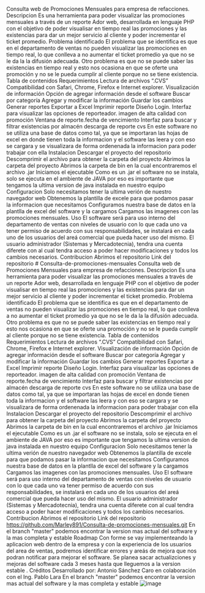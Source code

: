 Consulta web de Promociones Mensuales para empresa de refacciones.
Descripcion Es una herramienta para poder visualizar las promociones mensuales a través de un reporte Ador web, desarrollada en lenguaje PHP con el objetivo de poder visualisar en tiempo real las promociones y las existencias para dar un mejor servicio al cliente y poder incrementar el ticket promedio.
Problema identificado El problema que se identifica es que en el departamento de ventas no pueden visualizar las promociones en tiempo real, lo que conlleva a no aumentar el ticket promedio ya que no se le da la la difusión adecuada. Otro problema es que no se puede saber las existencias en tiempo real y esto nos ocasiona en que se oferte una promoción y no se le pueda cumplir al cliente porque no se tiene existencia.
Tabla de contenidos
Requerimientos Lectura de archivos “.CVS” Compatibilidad con Safari, Chrome, Firefox e Internet explorer. Visualización de información Opción de agregar información desde el software Buscar por categoría Agregar y modificar la información Guardar los cambios Generar reportes Exportar a Excel Imprimir reporte Diseño
Login. Interfaz para visualizar las opciones de reporteador. imagen de alta calidad con promoción Ventana de reporte.fecha de vencimiento Interfaz para buscar y filtrar existencias por almacén descarga de reporte cvs
En este software no se utiliza una base de datos como tal, ya que se importaran las hojas de excel en donde tienen toda la informacion y el software las leera y con eso se cargara y se visualizara de forma ordenenada la informacion para poder trabajar con ella Instalacion Descargar el proyecto del repositorio Descomprimir el archivo para obtener la carpeta del proyecto Abrimos la carpeta del proyecto Abrimos la carpeta de bin en la cual encontraremos el archivo .jar Iniciamos el ejecutable Como es un .jar el software no se instala, solo se ejecuta en el ambiente de JAVA por eso es importante que tengamos la ultima version de java instalada en nuestro equipo
Configuracion Solo necesitamos tener la ultima verión de nuestro navegador web Obtenemos la plantilla de excele para que podamos pasar la informacion que necesitamos Configuramos nuestra base de datos en la plantlla de excel del software y la cargamos Cargamos las imagenes con las promociones mensuales. Uso El software será para uso interno del departamento de ventas con niveles de usuario con lo que cada uno va tener permiso de acuerdo con sus responsabilidades, se instalará en cada uno de los usuarios del areá comercial que pueda hacer uso del mismo.
El usuario administrador (Sistemas y Mercadotecnia), tendra una cuenta diferete con al cual tendra acceso a poder hacer modificaciones y todos los cambios necesarios.
Contribucion Abrimos el repositorio Link del repositorio # Consulta-de-promociones-mensuales Consulta web de Promociones Mensuales para empresa de refacciones. Descripcion Es una herramienta para poder visualizar las promociones mensuales a través de un reporte Ador web, desarrollada en lenguaje PHP con el objetivo de poder visualisar en tiempo real las promociones y las existencias para dar un mejor servicio al cliente y poder incrementar el ticket promedio. Problema identificado El problema que se identifica es que en el departamento de ventas no pueden visualizar las promociones en tiempo real, lo que conlleva a no aumentar el ticket promedio ya que no se le da la la difusión adecuada. Otro problema es que no se puede saber las existencias en tiempo real y esto nos ocasiona en que se oferte una promoción y no se le pueda cumplir al cliente porque no se tiene existencia.
Tabla de contenidos
Requerimientos Lectura de archivos “.CVS” Compatibilidad con Safari, Chrome, Firefox e Internet explorer. Visualización de información Opción de agregar información desde el software Buscar por categoría Agregar y modificar la información Guardar los cambios Generar reportes Exportar a Excel Imprimir reporte Diseño
Login. Interfaz para visualizar las opciones de reporteador. imagen de alta calidad con promoción Ventana de reporte.fecha de vencimiento Interfaz para buscar y filtrar existencias por almacén descarga de reporte cvs
En este software no se utiliza una base de datos como tal, ya que se importaran las hojas de excel en donde tienen toda la informacion y el software las leera y con eso se cargara y se visualizara de forma ordenenada la informacion para poder trabajar con ella Instalacion Descargar el proyecto del repositorio Descomprimir el archivo para obtener la carpeta del proyecto Abrimos la carpeta del proyecto Abrimos la carpeta de bin en la cual encontraremos el archivo .jar Iniciamos el ejecutable Como es un .jar el software no se instala, solo se ejecuta en el ambiente de JAVA por eso es importante que tengamos la ultima version de java instalada en nuestro equipo
Configuracion Solo necesitamos tener la ultima verión de nuestro navegador web Obtenemos la plantilla de excele para que podamos pasar la informacion que necesitamos Configuramos nuestra base de datos en la plantlla de excel del software y la cargamos Cargamos las imagenes con las promociones mensuales. Uso El software será para uso interno del departamento de ventas con niveles de usuario con lo que cada uno va tener permiso de acuerdo con sus responsabilidades, se instalará en cada uno de los usuarios del areá comercial que pueda hacer uso del mismo.
El usuario administrador (Sistemas y Mercadotecnia), tendra una cuenta diferete con al cual tendra acceso a poder hacer modificaciones y todos los cambios necesarios.
Contribucion Abrimos el repositorio Link del repositorio https://github.com/Marley891/Consulta-de-promociones-mensuales.git En el branch "master" podemos encontrar la version mas actual del software y la mas completa y estable
Roadmap Con forme se vay implementeando la aplicacion web dentro de la empresa y con la experiencia de los usuarios del area de ventas, podremos identificar errores y areás de mejora que nos podran notificar para mejorar el software. Se planea sacar actualizciones y mejoras del software cada 3 meses hasta que lleguemos a la version estable .
Créditos Desarrollado por:
Antonio Sánchez Caro en colaboración con el Ing. Pablo Lara En el branch "master" podemos encontrar la version mas actual del software y la mas completa y estable
![image](https://user-images.githubusercontent.com/92772558/145746450-b6963da7-1d57-4a7f-be38-60d6776c1b32.png)

